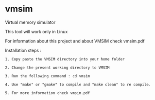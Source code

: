 # vmsim
Virtual memory simulator

This tool will work only in Linux

For information about this project and about VMSIM check vmsim.pdf


Installation steps : 

	1. Copy paste the VMSIM directory into your home folder

	2. Change the present working directory to VMSIM

	3. Run the following command : cd vmsim

	4. Use "make" or "gmake" to compile and "make clean" to re compile.

	5. For more information check vmsim.pdf 

